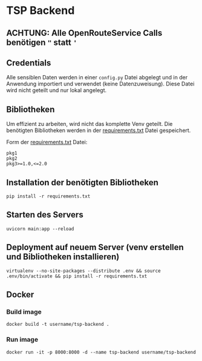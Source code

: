 # TSP Backend

## ACHTUNG: Alle OpenRouteService Calls benötigen `"` statt `'`

## Credentials
Alle sensiblen Daten werden in einer `config.py` Datei abgelegt und in der Anwendung importiert und verwendet (keine Datenzuweisung). Diese Datei wird nicht geteilt und nur lokal angelegt.

## Bibliotheken
Um effizient zu arbeiten, wird nicht das komplette Venv geteilt. Die benötigten Bibliotheken werden in der [requirements.txt](requirements.txt) 
Datei gespeichert.

Form der [requirements.txt](requirements.txt) Datei:

    pkg1
    pkg2
    pkg3>=1.0,<=2.0

## Installation der benötigten Bibliotheken
    pip install -r requirements.txt

## Starten des Servers
    uvicorn main:app --reload

## Deployment auf neuem Server (venv erstellen und Bibliotheken installieren)
    virtualenv --no-site-packages --distribute .env && source .env/bin/activate && pip install -r requirements.txt

## Docker

### Build image
```
docker build -t username/tsp-backend .
```

### Run image
```
docker run -it -p 8000:8000 -d --name tsp-backend username/tsp-backend
```
